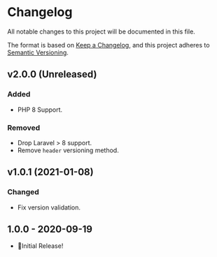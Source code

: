 # Changelog

All notable changes to this project will be documented in this file.

The format is based on [Keep a Changelog](https://keepachangelog.com/en/1.0.0/),
and this project adheres to [Semantic Versioning](https://semver.org/spec/v2.0.0.html).

## v2.0.0 (Unreleased)

### Added

-   PHP 8 Support.

### Removed

-   Drop Laravel > 8 support.
-   Remove `header` versioning method.

## v1.0.1 (2021-01-08)

### Changed

-   Fix version validation.

## 1.0.0 - 2020-09-19

-   🎉Initial Release!
